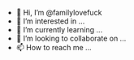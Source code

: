 - 👋 Hi, I’m @familylovefuck
- 👀 I’m interested in ...
- 🌱 I’m currently learning ...
- 💞️ I’m looking to collaborate on ...
- 📫 How to reach me ...

<!---
familylovefuck/familylovefuck is a ✨ special ✨ repository because its `README.md` (this file) appears on your GitHub profile.
You can click the Preview link to take a look at your changes.
--->
